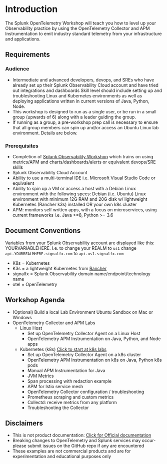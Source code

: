 # Introduction

The Splunk OpenTelemetry Workshop will teach you how to level up your Observability practice by using the OpenTelemetry Collector and APM Instrumentation to emit industry standard telemetry from your infrastructure and applications.

## Requirements

### Audience

- Intermediate and advanced developers, devops, and SREs who have already set up their Splunk Observability Cloud account and have tried out integrations and dashboards Skill level should include setting up and troubleshooting Linux and Kubernetes environments as well as deploying applications written in current versions of Java, Python, Node.
- This workshop is designed to run as a single user, or be run in a small group (upwards of 6) along with a leader guiding the group.
- If running as a group, a pre-workshop prep call is necessary to ensure that all group members can spin up and/or access an Ubuntu Linux lab environment. Details are below.

### Prerequisites

- Completion of [Splunk Observability Workshop](https://signalfx.github.io/observability-workshop/latest/) which trains on using metrics/APM and charts/dashboards/alerts or equivalent devops/SRE skills
- Splunk Observability Cloud Account
- Ability to use a multi-terminal IDE i.e. Microsoft Visual Studio Code or equivalent
- Ability to spin up a VM or access a host with a Debian Linux environment with the following specs: Debian (i.e. Ubuntu) Linux environment with minimum 12G RAM and 20G disk w/ lightweight Kubernetes (Rancher k3s) installed OR your own k8s cluster
- APM: monitors self written apps, with a focus on microservices, using current frameworks i.e. Java >=8, Python >= 3.6

## Document Conventions

Variables from your Splunk Observability account are displayed like this: YOURVARIABLEHERE.
I.e. to change your REALM to `us1` change `api.YOURREALMHERE.signalfx.com` to `api.us1.signalfx.com`  

- K8s = Kubernetes
- K3s = a lightweight Kubernetes from [Rancher](https://www.k3s.io)
- signalfx = Splunk Observability domain name/endpoint/technology name
- otel = OpenTelemetry

## Workshop Agenda

- (Optional) Build a local Lab Environment Ubuntu Sandbox on Mac or Windows
- OpenTelemetry Collector and APM Labs
  - Linux Host
    - Set up OpenTelemetry Collector Agent on a Linux Host
    - OpenTelemetry APM Instrumentation on Java, Python, and Node apps
  - Kubernetes (k8s) [Click to start at k8s labs](../apm/k8s)
    - Set up OpenTelemetry Collector Agent on a k8s cluster
    - OpenTelemetry APM Instrumentation on k8s on Java, Python k8s pods
    - Manual APM Instrumentation for Java
    - JVM Metrics
    - Span processing with redaction example
    - APM for Istio service mesh
    - OpenTelemetry Collector configuration / troubleshooting
    - Prometheus scraping and custom metrics
    - Collectd: receive metrics from any platform
    - Troubleshooting the Collector

## Disclaimers

- This is not product documentation: [Click for Official documentation](https://docs.splunk.com/Observability)
- Breaking changes to OpenTelemetry and Splunk services may occur- please submit issues on the GitHub repo if any are encountered
- These examples are not commercial products and are for experimentation and educational purposes only
